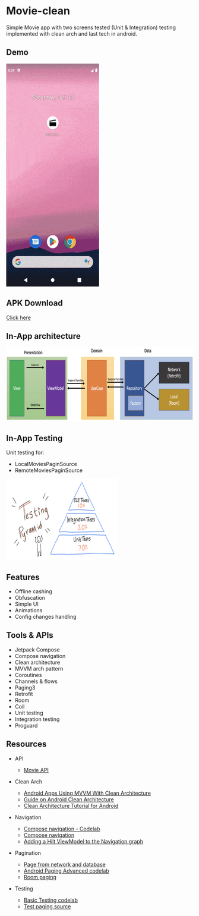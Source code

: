 # Movie-clean
Simple Movie app with two screens tested (Unit &amp; Integration) testing implemented with clean arch and last tech in android.

## Demo
<p>
  <img src="img/demo.gif" height="600" width="250">
</p>


## APK Download
[Click here](https://drive.google.com/file/d/15yxJwuv35lZ2-g77FJnGheyvP9xcccKq/view?usp=sharing)


## In-App architecture
<p>
  <img src="img/arch.png" height="200" width="900">
</p>

## In-App Testing
Unit testing for:
- LocalMoviesPaginSource
- RemoteMoviesPaginSource
<p>
  <img src="img/testing.png" height="220" width="300">
</p>

## Features
- Offline cashing
- Obfuscation
- Simple UI
- Animations
- Config changes handling

## Tools & APIs
- Jetpack Compose
- Compose navigation
- Clean architecture
- MVVM arch pattern
- Coroutines
- Channels & flows
- Paging3
- Retrofit
- Room
- Coil
- Unit testing
- Integration testing
- Proguard


## Resources
- API
  - [Movie API](https://www.themoviedb.org/documentation/api)
  
- Clean Arch
  - [Android Apps Using MVVM With Clean Architecture](https://www.toptal.com/android/android-apps-mvvm-with-clean-architecture)
  - [Guide on Android Clean Architecture](https://mirror-medium.com/?m=https://medium.com/android-dev-hacks/detailed-guide-on-android-clean-architecture-9eab262a9011&xt=true)
  - [Clean Architecture Tutorial for Android](https://www.raywenderlich.com/3595916-clean-architecture-tutorial-for-android-getting-started)

- Navigation
  - [Compose navigation - Codelab](https://developer.android.com/codelabs/jetpack-compose-navigation#5)
  - [Compose navigation](https://developer.android.com/jetpack/compose/navigation)
  - [Adding a Hilt ViewModel to the Navigation graph](https://proandroiddev.com/jetpack-compose-adding-a-hilt-viewmodel-to-navigation-28cdc95e28bb)

- Pagination
  - [Page from network and database](https://developer.android.com/topic/libraries/architecture/paging/v3-network-db)
  - [Android Paging Advanced codelab](https://developer.android.com/codelabs/android-paging#0) 
  - [Room paging](https://genicsblog.com/gouravkhunger/pagination-in-android-room-database-using-the-paging-3-library) 
  
  
- Testing
  - [Basic Testing codelab](https://developer.android.com/codelabs/advanced-android-kotlin-training-testing-test-doubles#0)
  - [Test paging source](https://medium.com/@mohamed.gamal.elsayed/android-how-to-test-paging-3-pagingsource-433251ade028)

